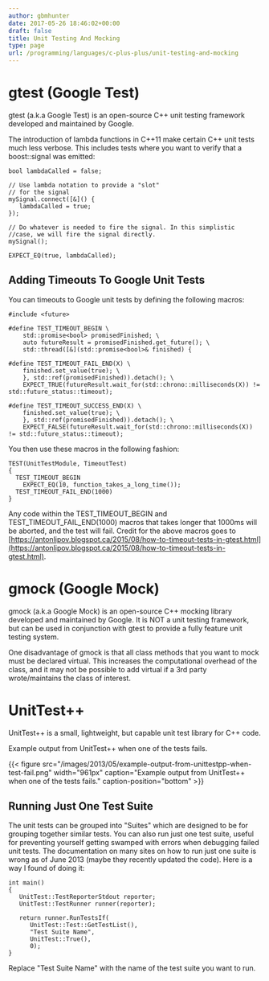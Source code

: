 ```yaml
---
author: gbmhunter
date: 2017-05-26 18:46:02+00:00
draft: false
title: Unit Testing And Mocking
type: page
url: /programming/languages/c-plus-plus/unit-testing-and-mocking
---
```


# gtest (Google Test)




gtest (a.k.a Google Test) is an open-source C++ unit testing framework developed and maintained by Google.




The introduction of lambda functions in C++11 make certain C++ unit tests much less verbose. This includes tests where you want to verify that a boost::signal was emitted:



    
    bool lambdaCalled = false;
    
    // Use lambda notation to provide a "slot"
    // for the signal
    mySignal.connect([&]() {
       lambdaCalled = true;
    });
    
    // Do whatever is needed to fire the signal. In this simplistic
    //case, we will fire the signal directly.
    mySignal();
    
    EXPECT_EQ(true, lambdaCalled);




## Adding Timeouts To Google Unit Tests




You can timeouts to Google unit tests by defining the following macros:



    
    #include <future>
    
    #define TEST_TIMEOUT_BEGIN \
        std::promise<bool> promisedFinished; \
        auto futureResult = promisedFinished.get_future(); \
        std::thread([&](std::promise<bool>& finished) {
    
    #define TEST_TIMEOUT_FAIL_END(X) \
        finished.set_value(true); \
        }, std::ref(promisedFinished)).detach(); \
        EXPECT_TRUE(futureResult.wait_for(std::chrono::milliseconds(X)) != std::future_status::timeout);
    
    #define TEST_TIMEOUT_SUCCESS_END(X) \
        finished.set_value(true); \
        }, std::ref(promisedFinished)).detach(); \
        EXPECT_FALSE(futureResult.wait_for(std::chrono::milliseconds(X)) != std::future_status::timeout);




You then use these macros in the following fashion:



    
    TEST(UnitTestModule, TimeoutTest)
    {
      TEST_TIMEOUT_BEGIN
        EXPECT_EQ(10, function_takes_a_long_time());
      TEST_TIMEOUT_FAIL_END(1000)
    }




Any code within the TEST_TIMEOUT_BEGIN and TEST_TIMEOUT_FAIL_END(1000) macros that takes longer that 1000ms will be aborted, and the test will fail. Credit for the above macros goes to [https://antonlipov.blogspot.ca/2015/08/how-to-timeout-tests-in-gtest.html](https://antonlipov.blogspot.ca/2015/08/how-to-timeout-tests-in-gtest.html).




# gmock (Google Mock)




gmock (a.k.a Google Mock) is an open-source C++ mocking library developed and maintained by Google. It is NOT a unit testing framework, but can be used  in conjunction with gtest to provide a fully feature unit testing system.




One disadvantage of gmock is that all class methods that you want to mock must be declared virtual. This increases the computational overhead of the class, and it may not be possible to add virtual if a 3rd party wrote/maintains the class of interest.




# UnitTest++




UnitTest++ is a small, lightweight, but capable unit test library for C++ code.




Example output from UnitTest++ when one of the tests fails.



{{< figure src="/images/2013/05/example-output-from-unittestpp-when-test-fail.png" width="961px" caption="Example output from UnitTest++ when one of the tests fails." caption-position="bottom" >}}



## Running Just One Test Suite




The unit tests can be grouped into "Suites" which are designed to be for grouping together similar tests. You can also run just one test suite, useful for preventing yourself getting swamped with errors when debugging failed unit tests. The documentation on many sites on how to run just one suite is wrong as of June 2013 (maybe they recently updated the code). Here is a way I found of doing it:



    
    int main()
    {
       UnitTest::TestReporterStdout reporter;
       UnitTest::TestRunner runner(reporter);
    
       return runner.RunTestsIf(
          UnitTest::Test::GetTestList(),
          "Test Suite Name",
          UnitTest::True(),
          0);
    }




Replace "Test Suite Name" with the name of the test suite you want to run.
